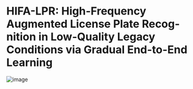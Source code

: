 
# HIFA-LPR: High-Frequency Augmented License Plate Recog-nition in Low-Quality Legacy Conditions via Gradual End-to-End Learning 

![image](https://user-images.githubusercontent.com/49383494/165023081-16c169ae-4a9f-4af9-891a-7a7c00458bdd.png)

